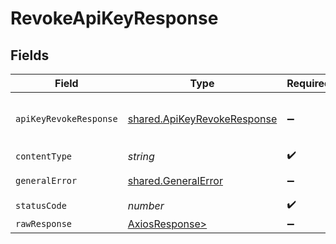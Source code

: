 # RevokeApiKeyResponse


## Fields

| Field                                                                      | Type                                                                       | Required                                                                   | Description                                                                |
| -------------------------------------------------------------------------- | -------------------------------------------------------------------------- | -------------------------------------------------------------------------- | -------------------------------------------------------------------------- |
| `apiKeyRevokeResponse`                                                     | [shared.ApiKeyRevokeResponse](../../models/shared/apikeyrevokeresponse.md) | :heavy_minus_sign:                                                         | Revoked the specified API key                                              |
| `contentType`                                                              | *string*                                                                   | :heavy_check_mark:                                                         | N/A                                                                        |
| `generalError`                                                             | [shared.GeneralError](../../models/shared/generalerror.md)                 | :heavy_minus_sign:                                                         | General Error                                                              |
| `statusCode`                                                               | *number*                                                                   | :heavy_check_mark:                                                         | N/A                                                                        |
| `rawResponse`                                                              | [AxiosResponse>](https://axios-http.com/docs/res_schema)                   | :heavy_minus_sign:                                                         | N/A                                                                        |